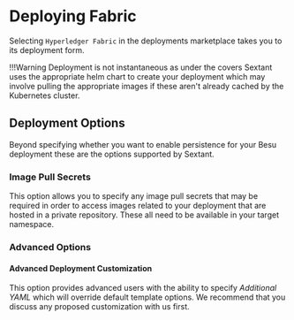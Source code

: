 # Deploying Fabric

Selecting `Hyperledger Fabric` in the deployments marketplace takes you to
its deployment form.
<!--
Here all you need to do is give your deployment a name,
specify its namespace and decide whether you want to enable persistence or not.
In this example we've opted to enable persistence and specified `gp2` as the
storage class as we are using AWS:

![Sextant Deployments Besu
Form](../../images/sextant-deployments-besu-form.png){.shadow}

Click `Deploy` and the deployment will be created by Sextant:

![Sextant Deployments Besu
Creating](../../images/sextant-deployments-besu-creating.png){.shadow}

Then added to the cluster:

![Sextant Deployments Besu
Added](../../images/sextant-deployments-besu-added.png){.shadow}

Once your deployment has been added, you can view and interact with it as described
[here](../management.md#generic-interactions).
-->
!!!Warning
    Deployment is not instantaneous as under the covers Sextant uses the
    appropriate helm chart to create your deployment which may involve pulling
    the appropriate images if these aren't already cached by the Kubernetes
    cluster.

<!--
## Fabric Services

Once a `Hyperledger Fabric` deployment is running it is possible to expose
various Fabric features using Kubernetes services. This is covered in depth
[here](fabric-services.md).

-->

## Deployment Options

Beyond specifying whether you want to enable persistence for your Besu
deployment these are the options supported by Sextant.

### Image Pull Secrets

This option allows you to specify any image pull secrets that may be required in
order to access images related to your deployment that are hosted in a private
repository. These all need to be available in your target namespace.

### Advanced Options

#### Advanced Deployment Customization

This option provides advanced users with the ability to specify
_Additional YAML_ which will override default template options. We recommend
that you discuss any proposed customization with us first.
